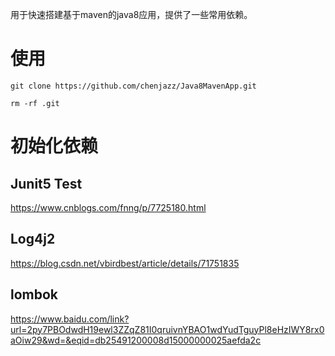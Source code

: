 用于快速搭建基于maven的java8应用，提供了一些常用依赖。


# 使用
``` 
git clone https://github.com/chenjazz/Java8MavenApp.git

rm -rf .git

```


# 初始化依赖

## Junit5 Test

https://www.cnblogs.com/fnng/p/7725180.html

## Log4j2

https://blog.csdn.net/vbirdbest/article/details/71751835

## lombok

https://www.baidu.com/link?url=2py7PBOdwdH19ewl3ZZqZ81I0qruivnYBAO1wdYudTguyPl8eHzIWY8rx0aOiw29&wd=&eqid=db25491200008d15000000025aefda2c


